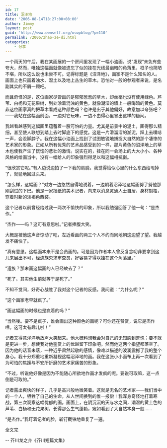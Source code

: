 ```yaml
---
id: 17
title: 沼泽地
date: '2006-08-14T18:27:00+08:00'
author: Jimmy
layout: post
guid: 'http://www.ownself.org/oswpblog/?p=110'
permalink: /2006/zhao-ze-di.html
categories:
    - 分享
---
```


一个雨天的午后，我在某画展的一个房间里发现了一幅小油画。说“发现”未免有些夸大，然而，唯独这幅画就像被遗忘了似的挂在光线最幽暗的角落里，框子也简陋不堪，所以这么说也未尝不可。记得标题是《沼泽地》，画家不是什么知名的人。画面上也只画着浊水、湿土以及地上丛生的草木。恐怕对一般的参观者来说，是名副其实的不屑一顾吧。

而且奇怪的是，这位画家尽管画的是郁郁葱葱的草木，却丝毫也没有使用绿色。芦苇、白杨和无花果树，到处涂着混浊的黄色，就像潮湿的墙上一般晦暗的黄色。莫非这位画家真的把草木看成这种颜色吗？也许是出于其他偏好，故意加以夸张吧？——我站在这幅画前面，一边对它玩味，一边不由得心里冒出这样的疑问。

我越看越感到这幅画里蕴蓄着一股可怕的力量。尤其是前景中的泥土，画得那么精细，甚至使人联想到踏上去时脚底下的感觉。这是一片滑溜溜的淤泥，踩上去噗哧一声，会没脚脖子。我在这幅小油画上找到了试图敏锐地捕捉大自然的那个凄惨的艺术家的形象。正如从所有优秀的艺术品感受到的一样，那片黄色的沼泽地上的草木也使我产生了恍惚的悲壮的激情。说实在的，挂在同一会场上的大大小小、各种风格的绘画当中，没有一幅给人的印象强烈得足以和这幅相抗衡。

“很欣赏它呢。”有人边说边拍了一下我的肩膀。我觉得恰似心里的什么东西给甩掉了，就猛地回过头来。

“怎么样，这幅画？”对方一边悠然自得地说着，一边朝着沼泽地这幅画努了努他那刚刮过的下巴。他是一家报纸的美术记者，向来以消息灵通人士自居，身材魁梧，穿着时新的淡褐色西装。

这个记者以前曾经给过我一两次不愉快的印象，所以我勉强回答了他一句：“是杰作。”

“杰作——吗？这可有意思啦。”记者捧腹大笑。

大概是被他这声音惊动了吧，左近看画的两三个人不约而同地朝这边望了望。我越发不痛快了。

“真有意思。这幅画本来不是会员画的。可是因为作者本人曾反复念叨非要拿到这儿来展出不可，经遗族央求审查员，好容易才得以挂在这个角落里。”

“遗族？那末画这幅画的人已经故去了？”

“死了。其实他生前就等于是死了。”

不知不觉间，好奇心战胜了我对这个记者的反感。我问道：“为什么呢？”

“这个画家老早就疯了。”

“画这幅画的时候也是疯着的吗？”

“当然喽。要不是疯子，谁会画出这种颜色的画呢？可你还在赞赏，说它是杰作哩。这可太有趣儿啦！”

记者又得意洋洋地放声大笑起来。他大概料想我会对自己的无知感到羞愧；要不就是更进一步，想使我对他鉴赏上的优越留下印象吧。然而他这两个指望都落空了。因为他的话音未落，一种近乎肃然起敬的感情，像难以描述的波澜震撼了我的整个身心。我十分郑重地重新凝视这幅沼泽地的画。我在这张小小画布上再一次看到了为可怕的焦躁与不安所折磨的艺术家痛苦的形象。

“不过，听说他好像是因为不能随心所欲地作画才发疯的呢。要说可取嘛，这一点倒是可取的。”

记者露出爽快的样子，几乎是高兴般地微笑着。这就是无名的艺术家——我们当中的一个人，牺牲了自己的生命，从人世间换到的惟一报偿！我浑身奇怪地打着寒战，第三次观察这幅忧郁的画。画面上，在阴沉沉的天与水之间，潮湿的黄土色的芦苇、白杨和无花果树，长得那么生气蓬勃，宛如看到了大自然本身一般……

“是杰作。”我盯着记者的脸，斩钉截铁地重复了一遍。

全文完

-- 芥川龙之介《芥川短篇文集》